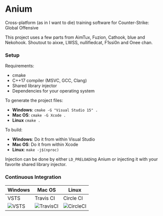 # Anium

Cross-platform (as in I want to die) training software for Counter-Strike: Global Offensive

This project uses a few parts from AimTux, Fuzion, Cathook, blue and Nekohook.
Shoutout to aixxe, LWSS, nullifiedcat, F1ssi0n and Onee chan.

### Setup

Requirements:

* cmake
* C++17 compiler (MSVC, GCC, Clang)
* Shared library injector
* Dependencies for your operating system

To generate the project files:

* **Windows**: `cmake -G "Visual Studio 15" .`
* **Mac OS**: `cmake -G Xcode .`
* **Linux** `cmake .`

To build:

* **Windows**: Do it from within Visual Studio
* **Mac OS**: Do it from within Xcode
* **Linux**: `make -j$(nproc)`

Injection can be done by either `LD_PRELOAD`ing Anium or
injecting it with your favorite shared library injector.

### Continuous Integration

Windows | Mac OS | Linux
------- | ------ | ---------
VSTS | Travis CI | Circle CI
![VSTS](https://anium.visualstudio.com/_apis/public/build/definitions/d5ed15f5-b95d-4b52-bf62-fd3265ddf7d4/1/badge) | ![TravisCI](https://travis-ci.com/Marc3842h/Anium.svg?token=N3JdkxuzfFsy9B38kufx&branch=master) | ![CircleCI](https://img.shields.io/circleci/token/7d783390d7d066504d7ed0be0432dbed58e34324/project/github/Marc3842h/Anium/master.svg)
